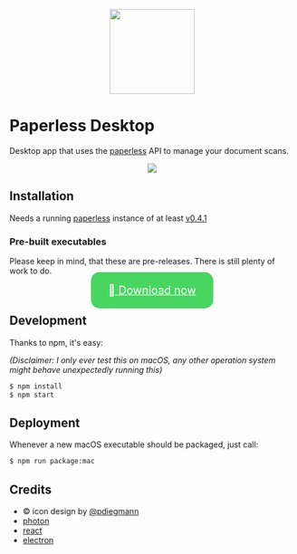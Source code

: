 <p align="center">
	<img src="http://i.imgur.com/GRzSQpz.png" width="150" />
</p>


# Paperless Desktop</h1>
Desktop app that uses the [paperless](https://github.com/danielquinn/paperless) API to manage your document scans.

<p align="center">
	<img src="http://i.imgur.com/FrgAptE.png" />
</p>

## Installation

Needs a running [paperless](https://github.com/danielquinn/paperless) instance of at least [v0.4.1](https://github.com/danielquinn/paperless/releases/tag/0.4.1)

### Pre-built executables

Please keep in mind, that these are pre-releases. There is still plenty of work to do.

<center>
	<p>
		<a href="https://github.com/thomasbrueggemann/paperless-desktop/releases/download/v0.0.9/Paperless-macOS.zip" style="background-color:#48D560; color:white; border: 0px; padding:20px 30px; font-size: 1.4em; border-radius:15px">
			 Download now
		</a>
	</p>
</center>

## Development

Thanks to npm, it's easy:

*(Disclaimer: I only ever test this on macOS, any other operation system might behave unexpectedly running this)*

```bash
$ npm install
$ npm start
```

## Deployment

Whenever a new macOS executable should be packaged, just call:

```bash
$ npm run package:mac
```

## Credits
- &copy; icon design by [@pdiegmann](https://github.com/pdiegmann)
- [photon](https://github.com/connors/photon)
- [react](https://facebook.github.io/react/)
- [electron](http://electron.atom.io/)
